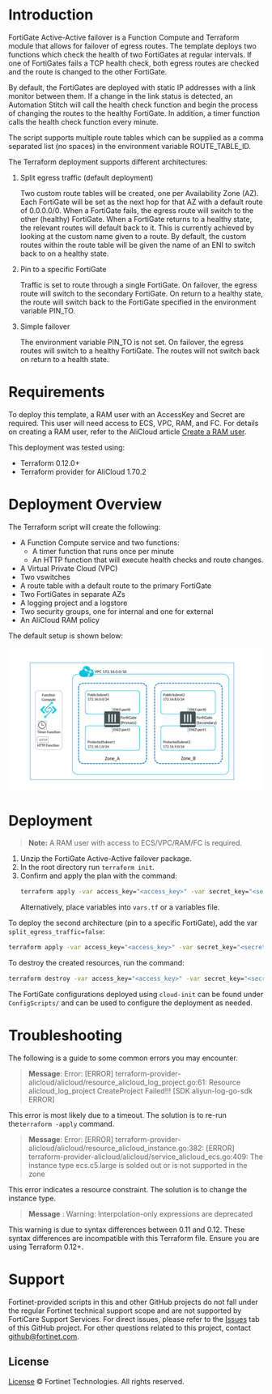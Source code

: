 # Introduction

FortiGate Active-Active failover is a Function Compute and Terraform module that allows for failover of egress routes. The template deploys two functions which check the health of two FortiGates at regular intervals. If one of FortiGates fails a TCP health check, both egress routes are checked and the route is changed to the other FortiGate.

By default, the FortiGates are deployed with static IP addresses with a link monitor between them. If a change in the link status is detected, an Automation Stitch will call the health check function and begin the process of changing the routes to the healthy FortiGate. In addition, a timer function calls the health check function every minute.

The script supports multiple route tables which can be supplied as a comma separated list (no spaces) in the environment variable ROUTE_TABLE_ID.

The Terraform deployment supports different architectures:

1. Split egress traffic (default deployment)

   Two custom route tables will be created, one per Availability Zone (AZ). Each FortiGate will be set as the next hop for that AZ with a default route of 0.0.0.0/0.
   When a FortiGate fails, the egress route will switch to the other (healthy) FortiGate.
   When a FortiGate returns to a healthy state, the relevant routes will default back to it. This is currently achieved by looking at the custom name given to a route. By default, the custom routes within the route table will be given the name of an ENI to switch back to on a healthy state.

2. Pin to a specific FortiGate

   Traffic is set to route through a single FortiGate.
   On failover, the egress route will switch to the secondary FortiGate. On return to a healthy state, the route will switch back to the FortiGate specified in the environment variable PIN_TO.

3. Simple failover

   The environment variable PIN_TO is not set.
   On failover, the egress routes will switch to a healthy FortiGate. The routes will not switch back on return to a health state.

# Requirements

To deploy this template, a RAM user with an AccessKey and Secret are required. This user will need access to ECS, VPC, RAM, and FC. For details on creating a RAM user, refer to the AliCloud article [Create a RAM user](https://www.alibabacloud.com/help/doc-detail/28637.htm).

This deployment was tested using:

- Terraform 0.12.0+
- Terraform provider for AliCloud 1.70.2

# Deployment Overview

The Terraform script will create the following:

- A Function Compute service and two functions:
  - A timer function that runs once per minute
  - An HTTP function that will execute health checks and route changes.
- A Virtual Private Cloud (VPC)
- Two vswitches
- A route table with a default route to the primary FortiGate
- Two FortiGates in separate AZs
- A logging project and a logstore
- Two security groups, one for internal and one for external
- An AliCloud RAM policy

The default setup is shown below:

![FortiOS Admin Profile](./imgs/Diagram2_AA.png)

# Deployment

> **Note:** A RAM user with access to ECS/VPC/RAM/FC is required.

1. Unzip the FortiGate Active-Active failover package.
2. In the root directory run `terraform init`.
3. Confirm and apply the plan with the command:
   ```sh
   terraform apply -var access_key="<access_key>" -var secret_key="<secret_key>"
   ```
   Alternatively, place variables into `vars.tf` or a variables file.

To deploy the second architecture (pin to a specific FortiGate), add the var `split_egress_traffic=false`:

```sh
terraform apply -var access_key="<access_key>" -var secret_key="<secret_key>" -var split_egress_traffic=false
```

To destroy the created resources, run the command:

```sh
terraform destroy -var access_key="<access_key>" -var secret_key="<secret_key>"
```

The FortiGate configurations deployed using `cloud-init` can be found under `ConfigScripts/` and can be used to configure the deployment as needed.

# Troubleshooting

The following is a guide to some common errors you may encounter.

> **Message**: Error: [ERROR] terraform-provider-alicloud/alicloud/resource_alicloud_log_project.go:61:
> Resource alicloud_log_project CreateProject Failed!!! [SDK aliyun-log-go-sdk ERROR]

This error is most likely due to a timeout. The solution is to re-run the`terraform -apply` command.

> **Message**: Error: [ERROR] terraform-provider-alicloud/alicloud/resource_alicloud_instance.go:382: [ERROR] terraform-provider-alicloud/alicloud/service_alicloud_ecs.go:409: The instance type ecs.c5.large is solded out or is not supported in the zone <zone>

This error indicates a resource constraint. The solution is to change the instance type.

> **Message** : Warning: Interpolation-only expressions are deprecated

This warning is due to syntax differences between 0.11 and 0.12. These syntax differences are incompatible with this Terraform file. Ensure you are using Terraform 0.12+.

# Support

Fortinet-provided scripts in this and other GitHub projects do not fall under the regular Fortinet technical support scope and are not supported by FortiCare Support Services.
For direct issues, please refer to the [Issues](https://github.com/fortinet/azure-function-load-balancer-rule-sync/issues) tab of this GitHub project.
For other questions related to this project, contact [github@fortinet.com](mailto:github@fortinet.com).

## License

[License](./LICENSE) © Fortinet Technologies. All rights reserved.
